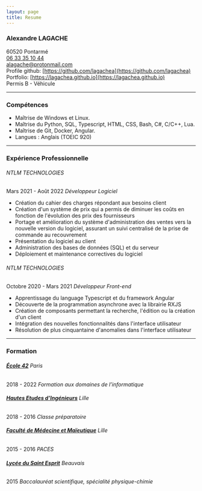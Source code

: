```yaml
---
layout: page
title: Resume
---
```


### **Alexandre LAGACHE**
60520 Pontarmé  
[06 33 35 10 44](tel:+33633351044)  
[alagache@protonmail.com](mailto:alagache@protonmail.com)  
Profile github: [https://github.com/lagachea](https://github.com/lagachea)  
Portfolio: [https://lagachea.github.io](https://lagachea.github.io)  
Permis B - Véhicule  

---
### **Compétences**
- Maîtrise de Windows et Linux.
- Maîtrise du Python, SQL, Typescript, HTML, CSS, Bash, C#, C/C++, Lua.
- Maîtrise de Git, Docker, Angular.
- Langues : Anglais (TOEIC 920)

---
### **Expérience Professionnelle**
###### NTLM TECHNOLOGIES
Mars 2021 - Août 2022 *Développeur Logiciel*
- Création du cahier des charges répondant aux besoins client
- Création d'un système de prix qui a permis de diminuer les coûts en fonction de l'évolution des prix des fournisseurs
- Portage et amélioration du système d'administration des ventes vers la nouvelle version du logiciel, assurant un suivi centralisé de la prise de commande au recouvrement
- Présentation du logiciel au client
- Administration des bases de données (SQL) et du serveur
- Déploiement et maintenance correctives du logiciel
###### NTLM TECHNOLOGIES
Octobre 2020 - Mars 2021 *Développeur Front-end*
- Apprentissage du language Typescript et du framework Angular
- Découverte de la programmation asynchrone avec la librairie RXJS
- Création de composants permettant la recherche, l'édition ou la création d'un client
- Intégration des nouvelles fonctionnalités dans l'interface utilisateur
- Résolution de plus cinquantaine d'anomalies dans l'interface utilisateur

---
### **Formation**
###### **[École 42](https://42.fr)** Paris
2018 - 2022 *Formation aux domaines de l’informatique*

###### **[Hautes Etudes d’Ingénieurs](https://www.junia.com/fr/junia/programme-grande-ecole-hei/)** Lille
2018 - 2016 *Classe préparatoire*

###### **[Faculté de Médecine et Maïeutique](https://fmms.fr/)** Lille
2015 - 2016 *PACES*

###### **[Lycée du Saint Esprit](https://saintesprit.com)** Beauvais
2015 *Baccalauréat scientifique, spécialité physique-chimie*

